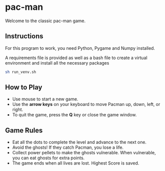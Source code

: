 # pac-man

Welcome to the classic pac-man game.

## Instructions

For this program to work, you need Python, Pygame and Numpy installed.

A requirements file is provided as well as a bash file to create a virtual
environment and install all the necessary packages

```bash
sh run_venv.sh
```

## How to Play

- Use mouse to start a new game.
- Use the **arrow keys** on your keyboard to move Pacman up, down, left, or right.
- To quit the game, press the **Q** key or close the game window.

## Game Rules

- Eat all the dots to complete the level and advance to the next one.
- Avoid the ghosts! If they catch Pacman, you lose a life.
- Collect power pellets to make the ghosts vulnerable. When vulnerable, you can eat ghosts for extra points.
- The game ends when all lives are lost. Highest Score is saved.
